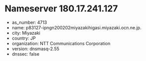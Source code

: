 # Nameserver 180.17.241.127

* as_number: 4713
* name: p83127-ipngn200202miyazakihigasi.miyazaki.ocn.ne.jp.
* city: Miyazaki
* country: JP
* organization: NTT Communications Corporation
* version: dnsmasq-2.55
* dnssec: false
